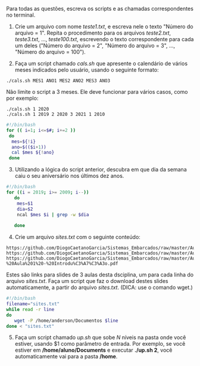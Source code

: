 Para todas as questões, escreva os scripts e as chamadas correspondentes no terminal.

1. Crie um arquivo com nome _teste1.txt_, e escreva nele o texto "Número do arquivo = 1". Repita o procedimento para os arquivos _teste2.txt_, _teste3.txt_, ..., _teste100.txt_, escrevendo o texto correspondente para cada um deles ("Número do arquivo = 2", "Número do arquivo = 3", ..., "Número do arquivo = 100").

2. Faça um script chamado _cals.sh_ que apresente o calendário de vários meses indicados pelo usuário, usando o seguinte formato:

```script
./cals.sh MES1 ANO1 MES2 ANO2 MES3 ANO3
```

Não limite o script a 3 meses. Ele deve funcionar para vários casos, como por exemplo:

```script
./cals.sh 1 2020
./cals.sh 1 2019 2 2020 3 2021 1 2010
```
```bash
#!/bin/bash 
for (( i=1; i<=$#; i+=2 ))
 do
  mes=${!i}
  ano=$(($i+1))
  cal $mes ${!ano}
 done
```
3. Utilizando a lógica do script anterior, descubra em que dia da semana caiu o seu aniversário nos últimos dez anos.
```bash
#!/bin/bash
for ((i = 2019; i>= 2009; i--))
   do
	mes=$1
	dia=$2
	ncal $mes $i | grep -w $dia
	
   done

```

4. Crie um arquivo _sites.txt_ com o seguinte conteúdo:

```
https://github.com/DiogoCaetanoGarcia/Sistemas_Embarcados/raw/master/Aulas/01_Linux%20b%C3%A1sico.pdf
https://github.com/DiogoCaetanoGarcia/Sistemas_Embarcados/raw/master/Aulas/01_Linux%20b%C3%A1sico_Shell_Script.pdf
https://github.com/DiogoCaetanoGarcia/Sistemas_Embarcados/raw/master/Aulas/01_Sistemas%20Embarcados%20-%20Aula%201%20-%20Introdu%C3%A7%C3%A3o.pdf
```

Estes são links para slides de 3 aulas desta dsciplina, um para cada linha do arquivo _sites.txt_. Faça um script que faz o download destes slides automaticamente, a partir do arquivo _sites.txt_. (DICA: use o comando wget.)

```bash
#!/bin/bash
filename="sites.txt"
while read -r line 
do
   wget -P /home/anderson/Documentos $line 
done < "sites.txt"
```

5. Faça um script chamado _up.sh_ que sobe _N_ níveis na pasta onde você estiver, usando $1 como parâmetro de entrada. Por exemplo, se você estiver em **/home/aluno/Documents** e executar **./up.sh 2**, você automaticamente vai para a pasta **/home**.
